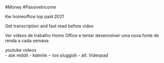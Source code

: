 #Money #PassiveIncome 

Kw homeoffice top paid 2021

Get transcription and fast read before video

Ver vídeos de trabalho Home Office e tentar desenvolver uma nova fonte de renda a cada semana

youtube videos   
    - ask reddit 
    - kdenlie ‒ too sluggish
        - alt: Videopad
